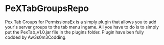 # PeXTabGroupsRepo
Pex Tab Groups for PermissionsEx is a simply plugin that allows you to add your's server groups to the tab menu ingame.
All you have to do is to simply put the PexTab_v1.0.jar file in the plugins folder.
Plugin have ben fully codded by Aw3s0m3Codding.
